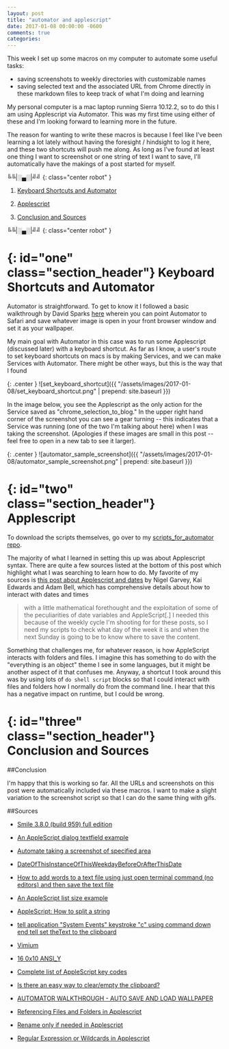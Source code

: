 ```yaml
---
layout: post
title: "automator and applescript"
date: 2017-01-08 00:00:00 -0600
comments: true
categories:
---
```


This week I set up some macros on my computer to automate some useful tasks: 
- saving screenshots to weekly directories with customizable names
- saving selected text and the associated URL from Chrome directly in these markdown files to keep track of what I'm doing and learning

My personal computer is a mac laptop running Sierra 10.12.2, so to do this I am using Applescript via Automator. This was my first time using either of these and I'm looking forward to learning more in the future.

The reason for wanting to write these macros is because I feel like I've been learning a lot lately without having the foresight / hindsight to log it here, and these two shortcuts will push me along. As long as I've found at least one thing I want to screenshot or one string of text I want to save, I'll automatically have the makings of a post started for myself.

╚╚\|░▄░\|╝╝
{: class="center robot" }

1. [Keyboard Shortcuts and Automator](#one)

2. [Applescript](#two)

3. [Conclusion and Sources](#three)

╚╚\|░▄░\|╝╝
{: class="center robot" }

{: id="one" class="section_header"}
Keyboard Shortcuts and Automator
===========

Automator is straightforward. To get to know it I followed a basic walkthrough by David Sparks [here](https://www.macsparky.com/blog/2008/3/2/automator-walkthrough-auto-save-and-load-wallpaper.html) wherein you can point Automator to Safari and save whatever image is open in your front browser window and set it as your wallpaper. 

My main goal with Automator in this case was to run some Applescript (discussed later) with a keyboard shortcut. As far as I know, a user's route to set keyboard shortcuts on macs is by making Services, and we can make Services with Automator. There might be other ways, but this is the way that I found

{: .center }
![set_keyboard_shortcut]({{ "/assets/images/2017-01-08/set_keyboard_shortcut.png" | prepend: site.baseurl }})

In the image below, you see the Applescript as the only action for the Service saved as "chrome_selection_to_blog." In the upper right hand corner of the screenshot you can see a gear turning -- this indicates that a Service was running (one of the two I'm talking about here) when I was taking the screenshot. (Apologies if these images are small in this post -- feel free to open in a new tab to see it larger).

{: .center }
![automator_sample_screenshot]({{ "/assets/images/2017-01-08/automator_sample_screenshot.png" | prepend: site.baseurl }})

{: id="two" class="section_header"}
Applescript
===========

To download the scripts themselves, go over to my [scripts_for_automator repo](https://github.com/spacerest/scripts_for_automator). 

The majority of what I learned in setting this up was about Applescript syntax. There are quite a few sources listed at the bottom of this post which highlight what I was searching to learn how to do. My favorite of my sources is [this post about Applescript and dates](http://macscripter.net/viewtopic.php?id=24737) by Nigel Garvey, Kai Edwards and Adam Bell, which has comprehensive details about how to interact with dates and times 
> with a little mathematical forethought and the exploitation of some of the peculiarities of date variables and AppleScript[.]
I needed this because of the weekly cycle I'm shooting for for these posts, so I need my scripts to check what day of the week it is and when the next Sunday is going to be to know where to save the content.

Something that challenges me, for whatever reason, is how AppleScript interacts with folders and files. I imagine this has something to do with the "everything is an object" theme I see in some languages, but it might be another aspect of it that confuses me. Anyway, a shortcut I took around this was by using lots of <code>do shell script</code> blocks so that I could interact with files and folders how I normally do from the command line. I hear that this has a negative impact on runtime, but I could be wrong.

{: id="three" class="section_header"}
Conclusion and Sources
===========

##Conclusion

I'm happy that this is working so far. All the URLs and screenshots on this post were automatically included via these macros. I want to make a slight variation to the screenshot script so that I can do the same thing with gifs.

##Sources

- [Smile 3.8.0 (build 959) full edition](http://www.satimage.fr/software/en/downloads/index.html)

- [An AppleScript dialog textfield example](http://alvinalexander.com/blog/post/mac-os-x/applescript-add-textfield-dialog)

- [Automate taking a screenshot of specified area](http://apple.stackexchange.com/questions/113416/automate-taking-a-screenshot-of-specified-area)

- [DateOfThisInstanceOfThisWeekdayBeforeOrAfterThisDate](http://macscripter.net/viewtopic.php?id=24737)

- [How to add words to a text file using just open terminal command (no editors) and then save the text file](http://askubuntu.com/questions/435291/how-to-add-words-to-a-text-file-using-just-open-terminal-command-no-editors-an)

- [An AppleScript list size example](http://alvinalexander.com/apple/applescript-list-size-example-count-number)

- [AppleScript: How to split a string](http://erikslab.com/2007/08/31/applescript-how-to-split-a-string/)

- [tell application "System Events"   keystroke "c" using command down end tell set theText to the clipboard](http://macscripter.net/viewtopic.php?id=33575)

- [Vimium](https://vimium.github.io/)

- [16 0x10 ANSI_Y](http://apple.stackexchange.com/questions/36943/how-do-i-automate-a-key-press-in-applescript)

- [Complete list of AppleScript key codes](http://eastmanreference.com/complete-list-of-applescript-key-codes/)

- [Is there an easy way to clear/empty the clipboard?](http://apple.stackexchange.com/questions/55146/is-there-an-easy-way-to-clear-empty-the-clipboard)

- [AUTOMATOR WALKTHROUGH - AUTO SAVE AND LOAD WALLPAPER](https://www.macsparky.com/blog/2008/3/2/automator-walkthrough-auto-save-and-load-wallpaper.html)

- [Referencing Files and Folders in Applescript](https://developer.apple.com/library/content/documentation/LanguagesUtilities/Conceptual/MacAutomationScriptingGuide/ReferenceFilesandFolders.html)

- [Rename only if needed in Applescript](https://forum.keyboardmaestro.com/t/rename-only-if-needed/1342)

- [Regular Expression or Wildcards in Applescript](http://macscripter.net/viewtopic.php?id=34467)


